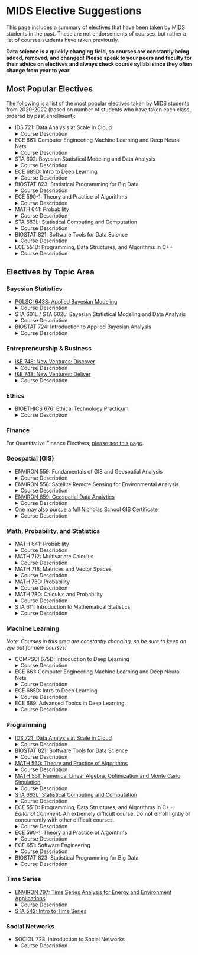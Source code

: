 # MIDS Elective Suggestions

This page includes a summary of electives that have been taken by MIDS students in the past. These are not endorsements of courses, but rather a list of courses students have taken previously.

**Data science is a quickly changing field, so courses are constantly being added, removed, and changed! Please speak to your peers and faculty for their advice on electives and always check course syllabi since they often change from year to year.**

## Most Popular Electives

The following is a list of the most popular electives taken by MIDS students from 2020-2022 (based on number of students who have taken each class, ordered by past enrollment):

- IDS 721: Data Analysis at Scale in Cloud <details><summary>Course Description</summary>Data Analysis at Scale in the Cloud is a project based course with extensive hands-on assignments. This course is designed to give students a comprehensive view of cloud computing including Big Data and Machine Learning. A variety of learning resources will be used including interactive labs on Cloud Platforms (Google, AWS, Azure).</details>
- ECE 661: Computer Engineering Machine Learning and Deep Neural Nets <details><summary>Course Description</summary>This course examines various computer engineering methods commonly performed in developing machine learning and deep neural network models. The focus of the course is on how to improve the training and inference performance in terms of model accuracy, size, runtime, etc. Techniques that are widely investigated and adopted in industrial companies and academic communities will be discussed and practiced. Programming practices on these techniques are designed with heavy utilization of the PyTorch package. Prerequisites: Computer Science 201 or ECE 551D or ECE 751D.</details>
- STA 602: Bayesian Statistical Modeling and Data Analysis <details><summary>Course Description</summary>Principles of data analysis and modern statistical modeling. Exploratory data analysis. Introduction to Bayesian inference, prior and posterior distributions, hierarchical models, model checking and selection, missing data, introduction to stochastic simulation by Markov chain Monte Carlo using a higher level statistical language such as R or Matlab. Applications drawn from various disciplines. Not open to undergraduate students or students who have taken Statistical Science 360. Recommended prerequisite: Statistical Science 611 or the following: Statistical Science 210 and (Statistical Science 230 or 240L) and (Mathematics 202, 202D, 212, or 222) and (Mathematics 216, 218, or 221, any of which may be taken concurrently).</details>
- ECE 685D: Intro to Deep Learning <details><summary>Course Description</summary>Provides an introduction to the machine learning technique called deep learning or deep neural networks. A focus will be the mathematical formulations of deep networks and an explanation of how these networks can be structured and 'learned' from big data. Discussion section covers practical applications, programming, and modern implementation practices. Example code and assignments will be given in Python with heavy utilization of PyTorch (or Tensorflow) package. The course and a project will cover various applications including image classification, text analysis, object detection, etc. Prerequisite: ECE 580, ECE 681, ECE 682D, Statistical Science 561D, or Computer Science 571D.</details>
- BIOSTAT 823: Statistical Programming for Big Data <details><summary>Course Description</summary>This course will extend the foundation laid in software tools for data science to allow for efficient computing involving very large data sets. This course will explore the use appropriate algorithms and data structures for intensive computations, improving computational performance by use of native code compilation, use of parallel computing to accelerate intensive computations, use appropriate algorithms and data structures for massive data set, and use of distributed computing to process massive data sets. Prerequisite: BIOSTAT 821 or permission of the Director of Graduate Studies. Credits: 2</details>
- ECE 590-1: Theory and Practice of Algorithms <details><summary>Course Description</summary>This course ties the mathematical theory of algorithms and graphs to their practical implementations. Students will learn about the mathematical structures that for the foundations for the behavior and analysis of algorithms from a variety of domains, with a particular emphasis on graphs. Students will also tie that theory to practice by writing code to implement those algorithms, and comparing experimentally observed runtimes to those projected by the mathematical theory.</details>
- MATH 641: Probability <details><summary>Course Description</summary>Designed to be a sequel to Statistical Science 711. The basic five topics are: martingales, Markov chains from an advanced viewpoint, ergodic theory, Brownian motion and its applications to random walks, Donsker's theorem and the law of the iterated logarithm, and multidimensional Brownian motion, connection to PDE's. For those who have not had 711, we will prove the law of large numbers using martingales and obtain versions of the central limit theorem from Donsker's theorem. Course requires a knowledge of measure theory. Prerequisite: Statistical Science 711 or Mathematics 631.</details>
- STA 663L: Statistical Computing and Computation <details><summary>Course Description</summary>Statistical modeling and machine learning involving large data sets and challenging computation. Data pipelines and data bases, big data tools, sequential algorithms and subsampling methods for massive data sets, efficient programming for multi-core and cluster machines, including topics drawn from GPU programming, cloud computing, Map/Reduce and general tools of distributed computing environments. Intense use of statistical and data manipulation software will be required. Data from areas such as astronomy, genomics, finance, social media, networks, neuroscience.</details>
- BIOSTAT 821: Software Tools for Data Science <details><summary>Course Description</summary>A data scientist needs to master several different tools to obtain, process, analyze, visualize and interpret large biomedical data sets such as electronic health records, medical images, and genomic sequences. It is also critical that the data scientist masters the best practices associated with using these tools, so that the results are robust and reproducible. The course covers foundational tools that will allow students to assemble a data science toolkit, including the Unix shell, text editors, regular expressions, relational and NoSQL databases, and the Python programming language for data munging, visualization and machine learning. Best practices that students will learn include the Findable, Accessible, Interoperable and Reusable (FAIR) practices for data stewardship, as well as reproducible analysis with literate programming, version control and containerization. Prerequisite: Permission of the director of graduate studies</details>
- ECE 551D: Programming, Data Structures, and Algorithms in C++ <details><summary>Course Description</summary>Students learn to program in C and C++ with coverage of data structures (linked lists, binary trees, hash tables, graphs), Abstract Data Types (Stacks, Queues, Maps, Sets), and algorithms (sorting, graph search, minimal spanning tree). Efficiency of these structures and algorithms is compared via Big-O analysis. Brief coverage of concurrent (multi-threaded) programming. Emphasis is placed on defensive coding, and use of standard UNIX development tools in preparation for students' entry into real world software development jobs.</details>

## Electives by Topic Area

### Bayesian Statistics

- [POLSCI 643S: Applied Bayesian Modeling](https://polisci.duke.edu/courses/applied-bayesian-modeling) <details><summary>Course Description</summary>This course covers the theoretical and applied foundations of Bayesian statistical analysis. It introduces the logic of Bayesian inference, the idea of regularization, the role of subjective priors, the likelihood, and the posterior distribution. We will discuss model checking and model comparison. Applied Bayesian models include Hierarchical models, factor analysis and item response theory models, treatment effect models, and generalized additive models. Throughout the course, we will focus on the flexible modeling of data arising in social/political science, as well as in public health. We will also pay close attention to the presentation and interpretation of substantive results.</details>
- STA 601L / STA 602L: Bayesian Statistical Modeling and Data Analysis <details><summary>Course Description</summary>Principles of data analysis and modern statistical modeling. Exploratory data analysis. Introduction to Bayesian inference, prior and posterior distributions, predictive distributions, hierarchical models, model checking and selection, missing data, introduction to stochastic simulation by Markov chain Monte Carlo using a higher level statistical language such as R or Matlab. Applications drawn from various disciplines.</details>
- BIOSTAT 724: Introduction to Applied Bayesian Analysis <details><summary>Course Description</summary>This is a first course in Bayesian statistical analysis for graduate students in biostatistics. The fundamentals of Bayesian inference are introduced, including Bayes’ Theorem and prior and posterior distributions. Bayesian inference is compared and contrasted with frequentist methods through application to common problems in biostatistics. Inference based on conjugate families, as well as a computation-based introduction to Markov chain Monte Carlo methods is presented. Bayesian regression models are introduced, including model checking and selection, followed by an introduction to Bayesian hierarchical regression models. The course format emphasizes applied data analysis and is more heavily weighted toward heuristics and computation-based exploration of Bayesian methods rather than an intense mathematical treatment. Students should have a working knowledge of probability theory, likelihood, and applied frequentist data analysis including linear and logistic regression, and an understanding of how calculus is used in biostatistical applications. Prerequisite: None. Credits: 3</details>

### Entrepreneurship & Business

- [I&E 748: New Ventures: Discover](https://entrepreneurship.duke.edu/courses-certificates/graduate-professional-courses/) <details><summary>Course Description</summary>
This course is designed to lead you to a eureka moment by teaching you how to explore the world around you for problems worth solving. Instead of jumping directly into problem solving and solution development—which can often be wasteful without a clear understanding of a given market and customer need—this course focuses on research, exploration, and discovery. It asks students to set aside pre-conceived notions, avoiding some of their own blind spots, in order to do the necessary work of collecting data about market and learning to assess it as objectively as possible. This course is ideal for anyone who wants to excel at finding white space for new innovation and entrepreneurial action.</details>
- [I&E 748: New Ventures: Deliver](https://entrepreneurship.duke.edu/courses-certificates/graduate-professional-courses/) <details><summary>Course Description</summary>
Did your idea pass muster in New Ventures Develop? Do you have early revenue or evidence of product market fit and want to continue to refine your go to market strategy? New Ventures Deliver is the ideal course for serious entrepreneurs ready to push themselves to take the leap. In this course you will continue to test core hypothesis while you develop a milestone driven plan for go-to-market, sales, staffing, and fundraising.</details>

### Ethics

- [BIOETHICS 676: Ethical Technology Practicum](https://scienceandsociety.duke.edu/science-technology-ethics-and-leadership-practicum/) <details><summary>Course Description</summary>Interdisciplinary practicum aiming to provide foundational knowledge in legal, ethical and policy frameworks for developing safe and ethical approaches to use of technological developments together with a practical opportunity to use this knowledge and principles of 'ethics by design' to create ethical policies and uses of technology or design of the products or platform itself. In addition to developing substantive knowledge around ethical tech, the students are expected to develop practical skills around collaboration, analysis, research, drafting, and written and oral communication.</details>

### Finance

For Quantitative Finance Electives, [please see this page](https://datascience.duke.edu/academics/electives/quantitative-finance/).

### Geospatial (GIS)

- ENVIRON 559: Fundamentals of GIS and Geospatial Analysis <details><summary>Course Description</summary>Fundamental aspects of geographic information systems and satellite remote sensing for environmental applications. Covers concepts of geographic data development, cartography, image processing, and spatial analysis. Gateway into more advanced training in geospatial analysis curriculum. Consent of instructor required.</details>
- ENVIRON 558: Satellite Remote Sensing for Environmental Analysis <details><summary>Course Description</summary>Environmental analysis using satellite remote sensing. Theoretical and technical underpinnings of remote sensing (corrections/pre-processing, image enhancement, analysis) with practical applications (land cover mapping, change detection e.g. deforestation mapping, forest health monitoring). Strong emphasis on hands-on processing and analysis. Will include variety of image types: multi-spectral, hyper-spectral, radar and others. Recommended prerequisite: familiarity with GIS.</details>
- [ENVIRON 859: Geospatial Data Analytics](https://env859.github.io/course_overview.html) <details><summary>Course Description</summary>Provide training in more advanced skills such as: GIS database programming, modeling applications, spatial decision support systems and Internet map server technologies. The course requires a fundamental knowledge of geospatial analysis theory, analysis tools, and applications. Consent of instructor required. Prerequisite: Environment 559 and Environment 761, 765, or 789.</details>
- One may also pursue a full [Nicholas School GIS Certificate](https://nicholas.duke.edu/academics/certificate-programs/geospatial-analysis-certificate-program) <details><summary>Course Description</summary></details>

### Math, Probability, and Statistics

- MATH 641: Probability <details><summary>Course Description</summary>Designed to be a sequel to Statistical Science 711. The basic five topics are: martingales, Markov chains from an advanced viewpoint, ergodic theory, Brownian motion and its applications to random walks, Donsker's theorem and the law of the iterated logarithm, and multidimensional Brownian motion, connection to PDE's. For those who have not had 711, we will prove the law of large numbers using martingales and obtain versions of the central limit theorem from Donsker's theorem. Course requires a knowledge of measure theory. Prerequisite: Statistical Science 711 or Mathematics 631.</details>
- MATH 712: Multivariate Calculus <details><summary>Course Description</summary>Partial differentiation, multiple integrals, and topics in differential and integral vector calculus, including Green's theorem, the divergence theorem, and Stokes's theorem. An assignment will ask the student to relate this course to their research.</details>
- MATH 718: Matrices and Vector Spaces <details><summary>Course Description</summary>Solving systems of linear equations, matrix factorizations and fundamental vector subspaces, orthogonality, least squares problems, eigenvalues and eigenvectors, the singular value decomposition and principal component analysis, applications to data-driven problems. An assignment will ask the student to relate this course to their research.</details>
- MATH 730: Probability <details><summary>Course Description</summary>Probability models, random variables with discrete and continuous distributions. Independence, joint distributions, conditional distributions. Expectations, functions of random variables, central limit theorem. An assignment will ask the student to relate this course to their research.</details>
- MATH 780: Calculus and Probability <details><summary>Course Description</summary>Introduction to calculus of real-valued functions with an emphasis on applications to probability. Topics include an introduction to elementary functions, differentiation and applications, integration, and continuous probability distributions. Intended for graduate students in social and applied sciences.</details>
- STA 611: Introduction to Mathematical Statistics <details><summary>Course Description</summary>Formal introduction to basic theory and methods of probability and statistics: probability and sample spaces, independence, conditional probability and Bayes' theorem; random variables, distributions, moments and transformations. Parametric families of distributions and central limit theorem. Sampling distributions, traditional methods of estimation and hypothesis testing. Elements of likelihood and Bayesian inference. Basic discrete and continuous statistical models.</details>

### Machine Learning

*Note: Courses in this area are *constantly* changing, so be sure to keep an eye out for new courses!*

- COMPSCI 675D: Introduction to Deep Learning<details><summary>Course Description</summary>Provides an introduction to the machine learning technique called deep learning or deep neural networks. A focus will be the mathematical formulations of deep networks and an explanation of how these networks can be structured and 'learned' from big data. Discussion section covers practical applications, programming, and modern implementation practices. Example code and assignments will be given in Python with heavy utilization of PyTorch (or Tensorflow) package. The course and a project will cover various applications including image classification, text analysis, object detection, etc. Prerequisite: ECE 580, ECE 681, ECE 682D, Statistical Science 561D, or Computer Science 571D.</summary>
- ECE 661: Computer Engineering Machine Learning and Deep Neural Nets<details><summary>Course Description</summary>This course examines various computer engineering methods commonly performed in developing machine learning and deep neural network models. The focus of the course is on how to improve the training and inference performance in terms of model accuracy, size, runtime, etc. Techniques that are widely investigated and adopted in industrial companies and academic communities will be discussed and practiced. Programming practices on these techniques are designed with heavy utilization of the PyTorch package. Prerequisites: Computer Science 201 or ECE 551D or ECE 751D. Instructors: Y. Chen or H. Li</details>
- ECE 685D: Intro to Deep Learning <details><summary>Course Description</summary>Provides an introduction to the machine learning technique called deep learning or deep neural networks. A focus will be the mathematical formulations of deep networks and an explanation of how these networks can be structured and 'learned' from big data. Discussion section covers practical applications, programming, and modern implementation practices. Example code and assignments will be given in Python with heavy utilization of PyTorch (or Tensorflow) package. The course and a project will cover various applications including image classification, text analysis, object detection, etc. Prerequisite: ECE 580, ECE 681, ECE 682D, Statistical Science 561D, or Computer Science 571D. Instructor: Tarokh </details>
- ECE 689: Advanced Topics in Deep Learning.  <details><summary>Course Description</summary>Focus on advanced topics in deep learning, particularly methodological methods. This includes discriminative models (e.g., infinite/infinitesimal/physics-informed neural networks), generative models (normalizing flows, graphical models, Bayesian Neural Networks, non-parametric approaches), and topics on inference (e.g., exact and approximate inference methods). Assignments will provide an opportunity to implement techniques. Instructor: Tarokh </details>

### Programming

- [IDS 721: Data Analysis at Scale in Cloud](https://github.com/noahgift/cloud-data-analysis-at-scale) <details><summary>Course Description</summary>Data Analysis at Scale in the Cloud is a project based course with extensive hands-on assignments. This course is designed to give students a comprehensive view of cloud computing including Big Data and Machine Learning. A variety of learning resources will be used including interactive labs on Cloud Platforms (Google, AWS, Azure).</details>
- BIOSTAT 821: Software Tools for Data Science <details><summary>Course Description</summary>A data scientist needs to master several different tools to obtain, process, analyze, visualize and interpret large biomedical data sets such as electronic health records, medical images, and genomic sequences. It is also critical that the data scientist masters the best practices associated with using these tools, so the results are robust and reproducible. The course covers foundational tools that will allow students to assemble a data science toolkit, including the Unix shell, text editors, regular expressions, relational and NoSQL databases, and the Python programming language for data munging, visualization and machine learning. Best practices that students will learn include the Findable, Accessible, Interoperable and Reusable (FAIR) practices for data stewardship, as well as reproducible analysis with literate programming version control and containerization. Credits: 3</details>
- [MATH 560: Theory and Practice of Algorithms](https://math.duke.edu/courses/theory-and-practice-algorithms) <details><summary>Course Description</summary>The mathematical theory of algorithms and graphs and their practical implementations. Examines the foundational mathematical structures for the behavior and analysis of algorithms from a variety of domains, with a particular emphasis on graphs. Students tie theory to practice by writing code to implement algorithms, and compare experimentally observed run-times to those predicted by the mathematical theory. Recommended prerequisite: Computer Science 201; or recommended corequisite: ECE 551; or equivalent.</details>
- [MATH 561: Numerical Linear Algebra, Optimization and Monte Carlo Simulation](https://math.duke.edu/math-561-syllabus) <details><summary>Course Description</summary>Singular Value Decomposition, Principle Component Analysis, QR Factorization, Least Square Problems, Conditioning and Stability, Direct Method for Linear Systems – Gaussian Elimination, Cholesky Factorization, Iterative Methods for Linear Systems – Conjugate Gradients, GMRES, Preconditioning,  Eigenvalue Problem – Power Method, Rayleigh Quotient, Inverse Iteration, QR Algorithms, Newton Method for Nonlinear Equation, Multigrid Method and Fast Fourier Transform.</details>
- [STA 663L: Statistical Computing and Computation](https://stat.duke.edu/courses/statistical-computing-and-computation-0) <details><summary>Course Description</summary>Statistical modeling and machine learning involving large data sets and challenging computation. Data pipelines and data bases, big data tools, sequential algorithms and subsampling methods for massive data sets, efficient programming for multi-core and cluster machines, including topics drawn from GPU programming, cloud computing, Map/Reduce and general tools of distributed computing environments. Intense use of statistical and data manipulation software will be required. Data from areas such as astronomy, genomics, finance, social media, networks, neuroscience. Instructor consent required. Prerequisite: Statistics 521L, 523L; Statistics 532 (or co-registration).</details>
- ECE 551D: Programming, Data Structures, and Algorithms in C++.
*Editorial Comment:* An extremely difficult course. Do **not** enroll lightly or concurrently with other difficult courses.<details><summary>Course Description</summary>Students learn to program in C and C++ with coverage of data structures (linked lists, binary trees, hash tables, graphs), Abstract Data Types (Stacks, Queues, Maps, Sets), and algorithms (sorting, graph search, minimal spanning tree). Efficiency of these structures and algorithms is compared via Big-O analysis. Brief coverage of concurrent (multi-threaded) programming. Emphasis is placed on defensive coding, and use of standard UNIX development tools in preparation for students' entry into real world software development jobs. Not open to undergraduates. Instructors: Hilton, Lipp, Pastorino, or Younes</summary>
- ECE 590-1: Theory and Practice of Algorithms <details><summary>Course Description</summary>This course ties the mathematical theory of algorithms and graphs to their practical implementations. Students will learn about the mathematical structures that for the foundations for the behavior and analysis of algorithms from a variety of domains, with a particular emphasis on graphs. Students will also tie that theory to practice by writing code to implement those algorithms, and comparing experimentally observed runtimes to those projected by the mathematical theory.</details>
- ECE 651: Software Engineering <details><summary>Course Description</summary>Teaches students about all steps of the software development lifecycle: requirements definition, design, development, testing, and maintenance. The course assumes students are skilled object-oriented programmers from prior courses, but will include a rapid introduction to Java. Students complete team-based semester-long software project which will progress through all phases of the software lifecycle. Prerequisite: Electrical and Computer Engineering 551D or 751D. Instructors: Derby, Hilton, Noyce, Pastorino, or Rahbar</summary>
- BIOSTAT 823: Statistical Programming for Big Data <details><summary>Course Description</summary>This course will extend the foundation laid in software tools for data science to allow for efficient computing involving very large data sets. This course will explore the use appropriate algorithms and data structures for intensive computations, improving computational performance by use of native code compilation, use of parallel computing to accelerate intensive computations, use appropriate algorithms and data structures for massive data set, and use of distributed computing to process massive data sets. Prerequisite: BIOSTAT 821 or permission of the Director of Graduate Studies. Credits: 2</details>

### Time Series

- [ENVIRON 797: Time Series Analysis for Energy and Environment Applications](https://env797.github.io/_pages/syllabus/) <details><summary>Course Description</summary>This course focuses on time series analysis, modeling, and forecasting, specifically within the context of energy and the environment. Lectures will include theory and applications using R programming language. Datasets from organizations like US Energy Information Administration (EIA), National Oceanic and Atmospheric Administration (NOAA), National Renewable Energy Laboratory (NREL) and US Geological Survey (USGS) will be used. Upon completion of the course, students will be able to use R to carry out basic statistical modeling and analysis as well as fitting models to data. The primary objective of the course is to empower students to extract meaningful predictions and insights from data.</details>
- [STA 542: Intro to Time Series](https://stat.duke.edu/courses/introduction-time-series-analysis)

### Social Networks

- SOCIOL 728: Introduction to Social Networks <details><summary>Course Description</summary>Introduction to social network analysis (SNA). History of SNA; social-theoretical foundations of modern network analysis; data collection; data management; analysis and visualization tools. Survey of current applications of SNA within the social sciences.</details>
